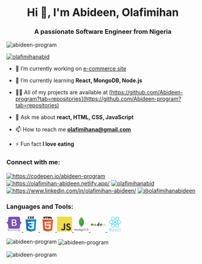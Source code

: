<h1 align="center">Hi 👋, I'm Abideen, Olafimihan</h1>
<h3 align="center">A passionate Software Engineer from Nigeria</h3>

<p align="left"> <img src="https://komarev.com/ghpvc/?username=abideen-program&label=Profile%20views&color=0e75b6&style=flat" alt="abideen-program" /> </p>

<p align="left"> <a href="https://twitter.com/olafimihanabid" target="blank"><img src="https://img.shields.io/twitter/follow/olafimihanabid?logo=twitter&style=for-the-badge" alt="olafimihanabid" /></a> </p>

- 🔭 I’m currently working on [e-commerce site](https://github.com/Abideen-program)

- 🌱 I’m currently learning **React, MongoDB, Node.js**

- 👨‍💻 All of my projects are available at [https://github.com/Abideen-program?tab=repositories](https://github.com/Abideen-program?tab=repositories)

- 💬 Ask me about **react, HTML, CSS, JavaScript**

- 📫 How to reach me **olafimihana@gmail.com**

- ⚡ Fun fact **I love eating**

<h3 align="left">Connect with me:</h3>
<p align="left">
<a href="https://codepen.io/https://codepen.io/abideen-program" target="blank"><img align="center" src="https://raw.githubusercontent.com/rahuldkjain/github-profile-readme-generator/master/src/images/icons/Social/codepen.svg" alt="https://codepen.io/abideen-program" height="30" width="40" /></a>
<a href="https://dev.to/https://olafimihan-abideen.netlify.app/" target="blank"><img align="center" src="https://raw.githubusercontent.com/rahuldkjain/github-profile-readme-generator/master/src/images/icons/Social/devto.svg" alt="https://olafimihan-abideen.netlify.app/" height="30" width="40" /></a>
<a href="https://twitter.com/olafimihanabid" target="blank"><img align="center" src="https://raw.githubusercontent.com/rahuldkjain/github-profile-readme-generator/master/src/images/icons/Social/twitter.svg" alt="olafimihanabid" height="30" width="40" /></a>
<a href="https://linkedin.com/in/https://www.linkedin.com/in/olafimihan-abideen/" target="blank"><img align="center" src="https://raw.githubusercontent.com/rahuldkjain/github-profile-readme-generator/master/src/images/icons/Social/linked-in-alt.svg" alt="https://www.linkedin.com/in/olafimihan-abideen/" height="30" width="40" /></a>
<a href="https://medium.com/@olafimihanabideen" target="blank"><img align="center" src="https://raw.githubusercontent.com/rahuldkjain/github-profile-readme-generator/master/src/images/icons/Social/medium.svg" alt="@olafimihanabideen" height="30" width="40" /></a>
</p>

<h3 align="left">Languages and Tools:</h3>
<p align="left"> <a href="https://getbootstrap.com" target="_blank" rel="noreferrer"> <img src="https://raw.githubusercontent.com/devicons/devicon/master/icons/bootstrap/bootstrap-plain-wordmark.svg" alt="bootstrap" width="40" height="40"/> </a> <a href="https://www.w3schools.com/css/" target="_blank" rel="noreferrer"> <img src="https://raw.githubusercontent.com/devicons/devicon/master/icons/css3/css3-original-wordmark.svg" alt="css3" width="40" height="40"/> </a> <a href="https://www.w3.org/html/" target="_blank" rel="noreferrer"> <img src="https://raw.githubusercontent.com/devicons/devicon/master/icons/html5/html5-original-wordmark.svg" alt="html5" width="40" height="40"/> </a> <a href="https://developer.mozilla.org/en-US/docs/Web/JavaScript" target="_blank" rel="noreferrer"> <img src="https://raw.githubusercontent.com/devicons/devicon/master/icons/javascript/javascript-original.svg" alt="javascript" width="40" height="40"/> </a> <a href="https://www.mongodb.com/" target="_blank" rel="noreferrer"> <img src="https://raw.githubusercontent.com/devicons/devicon/master/icons/mongodb/mongodb-original-wordmark.svg" alt="mongodb" width="40" height="40"/> </a> <a href="https://nodejs.org" target="_blank" rel="noreferrer"> <img src="https://raw.githubusercontent.com/devicons/devicon/master/icons/nodejs/nodejs-original-wordmark.svg" alt="nodejs" width="40" height="40"/> </a> <a href="https://reactjs.org/" target="_blank" rel="noreferrer"> <img src="https://raw.githubusercontent.com/devicons/devicon/master/icons/react/react-original-wordmark.svg" alt="react" width="40" height="40"/> </a> </p>

<p><img align="left" src="https://github-readme-stats.vercel.app/api/top-langs?username=abideen-program&show_icons=true&locale=en&layout=compact" alt="abideen-program" /></p>

<p>&nbsp;<img align="center" src="https://github-readme-stats.vercel.app/api?username=abideen-program&show_icons=true&locale=en" alt="abideen-program" /></p>

<p><img align="center" src="https://github-readme-streak-stats.herokuapp.com/?user=abideen-program&" alt="abideen-program" /></p>
